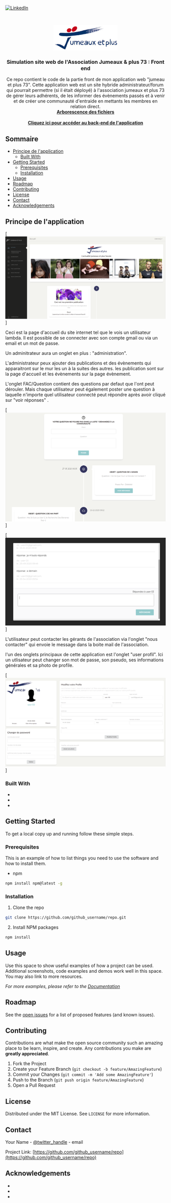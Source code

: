 <!--
*** Thanks for checking out this README Template. If you have a suggestion that would
*** make this better, please fork the repo and create a pull request or simply open
*** an issue with the tag "enhancement".
*** Thanks again! Now go create something AMAZING! :D
***
***
***
*** To avoid retyping too much info. Do a search and replace for the following:
*** github_username, repo, twitter_handle, email
-->





<!-- PROJECT SHIELDS -->
<!--
*** I'm using markdown "reference style" links for readability.
*** Reference links are enclosed in brackets [ ] instead of parentheses ( ).
*** See the bottom of this document for the declaration of the reference variables
*** for contributors-url, forks-url, etc. This is an optional, concise syntax you may use.
*** https://www.markdownguide.org/basic-syntax/#reference-style-links
-->

[![LinkedIn][linkedin-shield]][linkedin-url]



<!-- PROJECT LOGO -->
<br />
<p align="center">
  <a href="https://github.com/bloodysysy73/J-P-Website_Front_End">
    <img src="public/images/logojp.jpg" alt="Logo" width="auto" height="80">
  </a>

  <h3 align="center">Simulation site web de l'Association Jumeaux & plus 73 : Front end</h3>

  <p align="center">
    Ce repo contient le code de la partie front de mon application web "jumeau et plus 73". Cette application web est un site hybride administrateur/forum qui pourrait permettre (si il était déployé) à l'association jumeaux et plus 73 de gérer leurs adhérents, de les informer des évènements passés et à venir et de créer une communauté d'entraide en mettants les membres en relation direct.
    <br />
    <a href="https://github.com/bloodysysy73/J-P-Website_Front_End"><strong>Arborescence des fichiers</strong></a>
    <br />
  
  <br />
    <a href="https://github.com/bloodysysy73/J-P-Website_Back_End"><strong>Cliquez ici pour accéder au back-end de l'application</strong></a>
    <br />
</p>



<!-- TABLE OF CONTENTS -->
## Sommaire

* [Principe de l'application](#principe-de-lapplication)
  * [Built With](#built-with)
* [Getting Started](#getting-started)
  * [Prerequisites](#prerequisites)
  * [Installation](#installation)
* [Usage](#usage)
* [Roadmap](#roadmap)
* [Contributing](#contributing)
* [License](#license)
* [Contact](#contact)
* [Acknowledgements](#acknowledgements)



<!-- ABOUT THE PROJECT -->
## Principe de l'application

[![Product Name Screen Shot][product-screenshot]]

Ceci est la page d'accueil du site internet tel que le vois un utilisateur lambda. Il est possible de se connecter avec son compte gmail ou via un email et un mot de passe.

Un adminitrateur aura un onglet en plus : "administration".

L'administrateur peux ajouter des publications et des évènements qui apparaitront sur le mur les un à la suites des autres. les publication sont sur la page d'accueil et les évènements sur la page évènement.

L'onglet FAC/Question contient des questions par defaut que l'ont peut dérouler. Mais chaque utilisateur peut également poster une question à laquelle n'importe quel utilisateur connecté peut répondre après avoir cliqué sur "voir réponses" . 

[![Capture question][capture-question]]

[![Capture question 2][capture-question-2]]

L'utilisateur peut contacter les gérants de l'association via l'onglet "nous contacter" qui envoie le message dans la boite mail de l'association.

l'un des onglets principaux de cette application est l'onglet "user profil". Ici un utlisateur peut changer son mot de passe, son pseudo, ses informations générales et sa photo de profile. 

[![Capture profile][capture-profile]]

### Built With

* []()
* []()
* []()



<!-- GETTING STARTED -->
## Getting Started

To get a local copy up and running follow these simple steps.

### Prerequisites

This is an example of how to list things you need to use the software and how to install them.
* npm
```sh
npm install npm@latest -g
```

### Installation
 
1. Clone the repo
```sh
git clone https://github.com/github_username/repo.git
```
2. Install NPM packages
```sh
npm install
```



<!-- USAGE EXAMPLES -->
## Usage

Use this space to show useful examples of how a project can be used. Additional screenshots, code examples and demos work well in this space. You may also link to more resources.

_For more examples, please refer to the [Documentation](https://example.com)_



<!-- ROADMAP -->
## Roadmap

See the [open issues](https://github.com/github_username/repo/issues) for a list of proposed features (and known issues).



<!-- CONTRIBUTING -->
## Contributing

Contributions are what make the open source community such an amazing place to be learn, inspire, and create. Any contributions you make are **greatly appreciated**.

1. Fork the Project
2. Create your Feature Branch (`git checkout -b feature/AmazingFeature`)
3. Commit your Changes (`git commit -m 'Add some AmazingFeature'`)
4. Push to the Branch (`git push origin feature/AmazingFeature`)
5. Open a Pull Request



<!-- LICENSE -->
## License

Distributed under the MIT License. See `LICENSE` for more information.



<!-- CONTACT -->
## Contact

Your Name - [@twitter_handle](https://twitter.com/twitter_handle) - email

Project Link: [https://github.com/github_username/repo](https://github.com/github_username/repo)


<!-- ACKNOWLEDGEMENTS -->
## Acknowledgements

* []()
* []()
* []()

<!-- MARKDOWN LINKS & IMAGES -->
<!-- https://www.markdownguide.org/basic-syntax/#reference-style-links -->
[linkedin-shield]: https://img.shields.io/badge/-LinkedIn-black.svg?style=flat-square&logo=linkedin&colorB=555
[linkedin-url]: https://www.linkedin.com/in/sylvain-guehria-ab9737134/
[product-screenshot]: public/images/capture1.png
[capture-question]: public/images/capture2.png
[capture-question-2]: public/images/Capture3.png
[capture-profile]: public/images/Capture5.png

